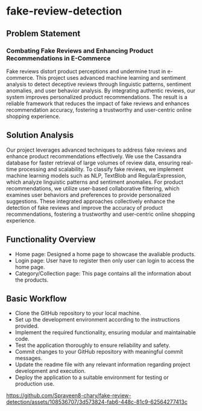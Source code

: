 # fake-review-detection
## Problem Statement
### Combating Fake Reviews and Enhancing Product Recommendations in E-Commerce
Fake reviews distort product perceptions and undermine trust in e-commerce. This project uses advanced machine learning and sentiment analysis to detect deceptive reviews through linguistic patterns, sentiment anomalies, and user behavior analysis. By integrating authentic reviews, our system improves personalized product recommendations. The result is a reliable framework that reduces the impact of fake reviews and enhances recommendation accuracy, fostering a trustworthy and user-centric online shopping experience.

## Solution Analysis
Our project leverages advanced techniques to address fake reviews and enhance product recommendations effectively. We use the Cassandra database for faster retrieval of large volumes of review data, ensuring real-time processing and scalability. To classify fake reviews, we implement machine learning models such as NLP, TextBlob and RegularExpression, which analyze linguistic patterns and sentiment anomalies. For product recommendations, we utilize user-based collaborative filtering, which examines user behaviors and preferences to provide personalized suggestions. These integrated approaches collectively enhance the detection of fake reviews and improve the accuracy of product recommendations, fostering a trustworthy and user-centric online shopping experience.

## Functionality Overview
- Home page: Designed a home page to showcase the avaliable products.
- Login page: User have to register then only user can login to access the home page.
- Category/Collection page: This page contains all the information about the products.

## Basic Workflow
- Clone the GitHub repository to your local machine.
- Set up the development environment according to the instructions provided.
- Implement the required functionality, ensuring modular and maintainable code.
- Test the application thoroughly to ensure reliability and safety.
- Commit changes to your GitHub repository with meaningful commit messages.
- Update the readme file with any relevant information regarding project development and execution.
- Deploy the application to a suitable environment for testing or production use.

https://github.com/Spraveen8-chary/fake-review-detection/assets/108536707/3d573824-fab6-448c-81c9-62564277413c

